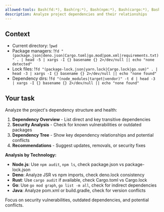 ```yaml
---
allowed-tools: Bash(fd:*), Bash(rg:*), Bash(npm:*), Bash(cargo:*), Bash(go:*), Bash(jq:*), Read
description: Analyze project dependencies and their relationships
---
```


## Context

- Current directory: !`pwd`
- Package managers: !`fd "(package.json|deno.json|Cargo.toml|go.mod|pom.xml|requirements.txt)" . | head -5 | xargs -I {} basename {} 2>/dev/null || echo "none detected"`
- Lock files: !`fd "(package-lock.json|yarn.lock|Cargo.lock|go.sum)" . | head -3 | xargs -I {} basename {} 2>/dev/null || echo "none found"`
- Dependency dirs: !`fd "(node_modules|target|vendor)" -t d | head -3 | xargs -I {} basename {} 2>/dev/null || echo "none found"`

## Your task

Analyze the project's dependency structure and health:

1. **Dependency Overview** - List direct and key transitive dependencies
2. **Security Analysis** - Check for known vulnerabilities or outdated packages
3. **Dependency Tree** - Show key dependency relationships and potential conflicts
4. **Recommendations** - Suggest updates, removals, or security fixes

**Analysis by Technology:**

- **Node.js**: Use `npm audit`, `npm ls`, check package.json vs package-lock.json
- **Deno**: Analyze JSR vs npm imports, check deno.lock consistency
- **Rust**: Use `cargo audit` if available, check Cargo.toml vs Cargo.lock
- **Go**: Use `go mod graph`, `go list -m all`, check for indirect dependencies
- **Java**: Analyze pom.xml or build.gradle, check for version conflicts

Focus on security vulnerabilities, outdated dependencies, and potential conflicts.
